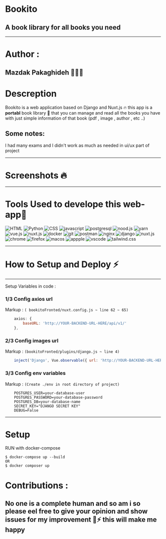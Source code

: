 # Bookito
## A book library for all books you need 
- - - - 

# Author :
  ## Mazdak Pakaghideh 🔭👨‍💻

# Descreption 
  Bookito is a web application based on Django and Nuxt.js 🔥 this app is a **portabl** book library  📕 that you can manage and read all the books you have with 
  just simple information of that book (pdf , image , author , etc ..)
## Some notes:
  I had many exams and I didn't work as much as needed in ui/ux part of project
  
- - - -
# Screenshots 🔥


- - - -

# Tools Used to develope this web-app🎯

![HTML](https://img.shields.io/badge/HTML5-E34F26?style=for-the-badge&logo=html5&logoColor=white)
![Python](https://img.shields.io/badge/Python-3776AB?style=for-the-badge&logo=python&logoColor=white)
![CSS](https://img.shields.io/badge/CSS3-1572B6?style=for-the-badge&logo=css3&logoColor=white)
![javascript](https://img.shields.io/badge/JavaScript-323330?style=for-the-badge&logo=javascript&logoColor=F7DF1E)
![postgresql](https://img.shields.io/badge/PostgreSQL-316192?style=for-the-badge&logo=postgresql&logoColor=white)
![nood.js](https://img.shields.io/badge/Node.js-339933?style=for-the-badge&logo=nodedotjs&logoColor=white)
![yarn](https://img.shields.io/badge/Yarn-2C8EBB?style=for-the-badge&logo=yarn&logoColor=white)
![vue.js](https://img.shields.io/badge/Vue.js-35495E?style=for-the-badge&logo=vuedotjs&logoColor=4FC08D)
![nuxt.js](https://img.shields.io/badge/nuxt.js-00C58E?style=for-the-badge&logo=nuxtdotjs&logoColor=white)
![docker](https://img.shields.io/badge/Docker-2CA5E0?style=for-the-badge&logo=docker&logoColor=white)
![git](https://img.shields.io/badge/Git-F05032?style=for-the-badge&logo=git&logoColor=white)
![postman](https://img.shields.io/badge/Postman-FF6C37?style=for-the-badge&logo=Postman&logoColor=white)
![nginx](https://img.shields.io/badge/Nginx-009639?style=for-the-badge&logo=nginx&logoColor=white)
![django](https://img.shields.io/badge/Django-092E20?style=for-the-badge&logo=django&logoColor=white)
![nuxt.js](https://img.shields.io/badge/nuxt.js-00C58E?style=for-the-badge&logo=nuxtdotjs&logoColor=white)
![chrome](https://img.shields.io/badge/Google_chrome-4285F4?style=for-the-badge&logo=Google-chrome&logoColor=white)
![firefox](https://img.shields.io/badge/Firefox_Browser-FF7139?style=for-the-badge&logo=Firefox-Browser&logoColor=white)
![macos](https://img.shields.io/badge/mac%20os-000000?style=for-the-badge&logo=apple&logoColor=white)
![appple](https://img.shields.io/badge/Apple-laptop-999999?style=for-the-badge&logo=apple&logoColor=white)
![vscode](https://img.shields.io/badge/Visual_Studio_Code-0078D4?style=for-the-badge&logo=visual%20studio%20code&logoColor=white)
![tailwind.css](https://img.shields.io/badge/Tailwind_CSS-38B2AC?style=for-the-badge&logo=tailwind-css&logoColor=white)

- - - -

# How to Setup and Deploy ⚡️

- - - -

Setup Variables in code :

### 1/3 Config axios url 

Markup :  `( bookitoFronted/nuxt.config.js ~ line 62 ~ 65)`

```javascript
    axios: {
        baseURL: 'http://YOUR-BACKEND-URL-HERE/api/v1/'
    },
```

### 2/3 Config images url  

Markup :  `(bookitoFronted/plugins/django.js ~ line 4)`

```javascript
    inject('Django', Vue.observable({ url: 'http://YOUR-BACKEND-URL-HERE:8000' }))
```

### 3/3 Config env variables

Markup :  `(Create ./env in root directory of project)`

```env
    POSTGRES_USER=your-database-user
    POSTGRES_PASSWORD=your-database-password
    POSTGRES_DB=your-database-name
    SECRET_KEY="DJANGO SECRET KEY"
    DEBUG=False
```
- - - -
# Setup

RUN with docker-compose

    $ docker-compose up --build
    OR
    $ docker composer up


    
# Contributions :

  ## No one is a complete human and so am i so please eel free to give your opinion and show issues for my improvement 🌈⚡️ this will make me happy
